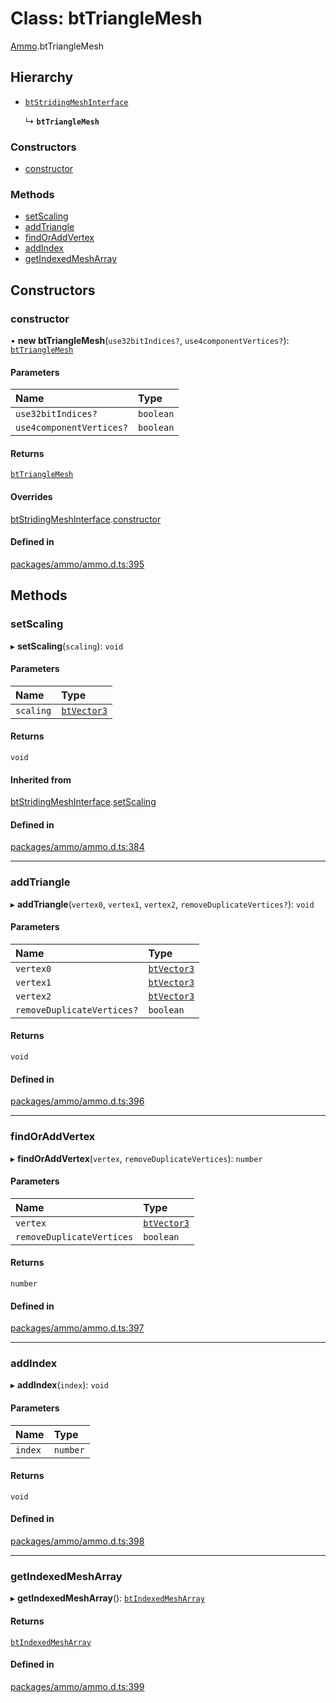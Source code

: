 # Class: btTriangleMesh

[Ammo](../modules/Ammo.md).btTriangleMesh

## Hierarchy

- [`btStridingMeshInterface`](Ammo.btStridingMeshInterface.md)

  ↳ **`btTriangleMesh`**

### Constructors

- [constructor](Ammo.btTriangleMesh.md#constructor)

### Methods

- [setScaling](Ammo.btTriangleMesh.md#setscaling)
- [addTriangle](Ammo.btTriangleMesh.md#addtriangle)
- [findOrAddVertex](Ammo.btTriangleMesh.md#findoraddvertex)
- [addIndex](Ammo.btTriangleMesh.md#addindex)
- [getIndexedMeshArray](Ammo.btTriangleMesh.md#getindexedmesharray)

## Constructors

### constructor

• **new btTriangleMesh**(`use32bitIndices?`, `use4componentVertices?`): [`btTriangleMesh`](Ammo.btTriangleMesh.md)

#### Parameters

| Name | Type |
| :------ | :------ |
| `use32bitIndices?` | `boolean` |
| `use4componentVertices?` | `boolean` |

#### Returns

[`btTriangleMesh`](Ammo.btTriangleMesh.md)

#### Overrides

[btStridingMeshInterface](Ammo.btStridingMeshInterface.md).[constructor](Ammo.btStridingMeshInterface.md#constructor)

#### Defined in

[packages/ammo/ammo.d.ts:395](https://github.com/Orillusion/orillusion/blob/main/packages/ammo/ammo.d.ts#L395)

## Methods

### setScaling

▸ **setScaling**(`scaling`): `void`

#### Parameters

| Name | Type |
| :------ | :------ |
| `scaling` | [`btVector3`](Ammo.btVector3.md) |

#### Returns

`void`

#### Inherited from

[btStridingMeshInterface](Ammo.btStridingMeshInterface.md).[setScaling](Ammo.btStridingMeshInterface.md#setscaling)

#### Defined in

[packages/ammo/ammo.d.ts:384](https://github.com/Orillusion/orillusion/blob/main/packages/ammo/ammo.d.ts#L384)

___

### addTriangle

▸ **addTriangle**(`vertex0`, `vertex1`, `vertex2`, `removeDuplicateVertices?`): `void`

#### Parameters

| Name | Type |
| :------ | :------ |
| `vertex0` | [`btVector3`](Ammo.btVector3.md) |
| `vertex1` | [`btVector3`](Ammo.btVector3.md) |
| `vertex2` | [`btVector3`](Ammo.btVector3.md) |
| `removeDuplicateVertices?` | `boolean` |

#### Returns

`void`

#### Defined in

[packages/ammo/ammo.d.ts:396](https://github.com/Orillusion/orillusion/blob/main/packages/ammo/ammo.d.ts#L396)

___

### findOrAddVertex

▸ **findOrAddVertex**(`vertex`, `removeDuplicateVertices`): `number`

#### Parameters

| Name | Type |
| :------ | :------ |
| `vertex` | [`btVector3`](Ammo.btVector3.md) |
| `removeDuplicateVertices` | `boolean` |

#### Returns

`number`

#### Defined in

[packages/ammo/ammo.d.ts:397](https://github.com/Orillusion/orillusion/blob/main/packages/ammo/ammo.d.ts#L397)

___

### addIndex

▸ **addIndex**(`index`): `void`

#### Parameters

| Name | Type |
| :------ | :------ |
| `index` | `number` |

#### Returns

`void`

#### Defined in

[packages/ammo/ammo.d.ts:398](https://github.com/Orillusion/orillusion/blob/main/packages/ammo/ammo.d.ts#L398)

___

### getIndexedMeshArray

▸ **getIndexedMeshArray**(): [`btIndexedMeshArray`](Ammo.btIndexedMeshArray.md)

#### Returns

[`btIndexedMeshArray`](Ammo.btIndexedMeshArray.md)

#### Defined in

[packages/ammo/ammo.d.ts:399](https://github.com/Orillusion/orillusion/blob/main/packages/ammo/ammo.d.ts#L399)
